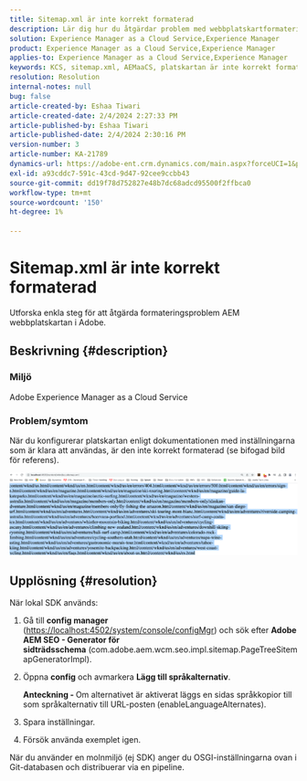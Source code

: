 ```yaml
---
title: Sitemap.xml är inte korrekt formaterad
description: Lär dig hur du åtgärdar problem med webbplatskartformatering i Adobe AEM utan komplikationer.
solution: Experience Manager as a Cloud Service,Experience Manager
product: Experience Manager as a Cloud Service,Experience Manager
applies-to: Experience Manager as a Cloud Service,Experience Manager
keywords: KCS, sitemap.xml, AEMaaCS, platskartan är inte korrekt formaterad, sidträdsmallsgenerator, språkalternativ
resolution: Resolution
internal-notes: null
bug: false
article-created-by: Eshaa Tiwari
article-created-date: 2/4/2024 2:27:33 PM
article-published-by: Eshaa Tiwari
article-published-date: 2/4/2024 2:30:16 PM
version-number: 3
article-number: KA-21789
dynamics-url: https://adobe-ent.crm.dynamics.com/main.aspx?forceUCI=1&pagetype=entityrecord&etn=knowledgearticle&id=a654be82-69c3-ee11-9079-6045bd006295
exl-id: a93cddc7-591c-43cd-9d47-92cee9ccbb43
source-git-commit: dd19f78d752827e48b7dc68adcd95500f2ffbca0
workflow-type: tm+mt
source-wordcount: '150'
ht-degree: 1%

---
```


# Sitemap.xml är inte korrekt formaterad


Utforska enkla steg för att åtgärda formateringsproblem AEM webbplatskartan i Adobe.

## Beskrivning {#description}


### <b>Miljö</b>

Adobe Experience Manager as a Cloud Service



### <b>Problem/symtom</b>

När du konfigurerar platskartan enligt dokumentationen med inställningarna som är klara att användas, är den inte korrekt formaterad (se bifogad bild för referens).

![](assets/___a754be82-69c3-ee11-9079-6045bd006295___.png)


## Upplösning {#resolution}


När lokal SDK används:

1. Gå till <b>config manager</b> ([https://localhost:4502/system/console/configMgr](http://localhost:4502/system/console/configMgr%29 "Följ länk")) och sök efter <b>Adobe AEM SEO - Generator för sidträdsschema</b> (com.adobe.aem.wcm.seo.impl.sitemap.PageTreeSitemapGeneratorImpl).


2. Öppna <b>config</b> och avmarkera <b>Lägg till språkalternativ</b>.



   <b>Anteckning - </b>Om alternativet är aktiverat läggs en sidas språkkopior till som språkalternativ till URL-posten<b> </b>(enableLanguageAlternates).


3. Spara inställningar.


4. Försök använda exemplet igen.


När du använder en molnmiljö (ej SDK) anger du OSGI-inställningarna ovan i Git-databasen och distribuerar via en pipeline.
